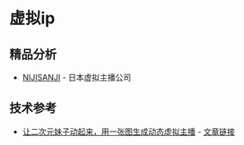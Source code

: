 # 虚拟ip

## 精品分析

- [NIJISANJI]() - 日本虚拟主播公司

## 技术参考

- [让二次元妹子动起来，用一张图生成动态虚拟主播](https://github.com/pkhungurn/talking-head-anime-demo) - [文章链接](https://new.qq.com/omn/20191130/20191130A0903100.html)